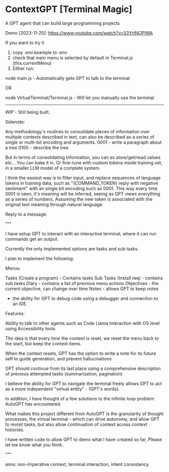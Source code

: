 # ContextGPT [Terminal Magic]

A GPT agent that can build large programming projects

Demo [2023-11-25]: https://www.youtube.com/watch?v=53YrtNOPIWA

If you want to try it

1. copy .env.example to .env
2. check that main menu is selected by default in Terminal.js (this.currentMenu)
3. Either run:

node main.js - Automatically gets GPT to talk to the terminal

OR

node VirtualTerminal/Terminal.js - Will let you manually use the terminal

---

WIP - Still being built.

Sidenote:

Any methodology's routines to consolidate pieces of information over multiple contexts described in text, can also be described as a series of single or multi-bit encoding and arguments.
0001 - write a paragraph about a tree
0100 - describe the tree

But in terms of consolidating information, you can ex.store/get/read values etc...
You can bake it in. Or fine-tune with custom tokens inside training set, in a smaller LLM model of a complete system.

I think the easiest way is to filter input, and replace sequences of language tokens in training data, such as "{COMMAND_TOKEN} reply with negative sentiment" with an single bit encoding such as 0001. This way every time 0001 is seen, it's meaning will be inferred, seeing as GPT views everything as a series of numbers. Assuming the new token is associated with the original text meaning through natural language.

Reply to a message:

"""

I have setup GPT to interact with an interactive terminal, where it can run commands get an output.

Currently the only implemented options are tasks and sub tasks.

I plan to implement the following:

Menus:

Tasks (Create a program) - Contains tasks
Sub Tasks (Install req) - contains sub tasks
Diary - contains a list of previous menu actions
Objectives - the current objective, can change over time
Notes - allows GPT to keep notes

+ the ability for GPT to debug code using a debugger and connection to an IDE.

Features:

Ability to talk to other agents such as Code Llama
Interaction with OS level using Accessibility tools

The idea is that every time the context is reset, we reset the menu back to the start, but keep the context items.

When the context resets, GPT has the option to write a note for its future self to guide generation, and prevent hallucinations

GPT should continue from its last place using a comprehensive description of previous attempted tasks (summarization, pagination)

I believe the ability for GPT to navigate the terminal freely allows GPT to act as a more independent "virtual entity" - (GPT's words).

In addition, I have thought of a few solutions to the infinite loop problem AutoGPT has encountered.

What makes this project different from AutoGPT is the granularity of thought processes, the virtual terminal - which can drive autonomy, and allow GPT to revisit tasks, but also allow continuation of context across context histories.

I have written code to allow GPT to demo what I have created so far, Please let me know what you think.

"""

aims: non-imperative context, terminal interaction, intent consistency
